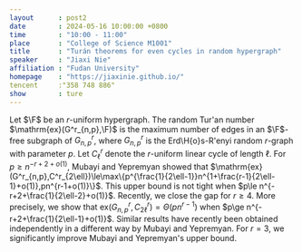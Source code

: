 ```yaml
---
layout      : post2
date        : 2024-05-16 10:00:00 +0800
time        : "10:00 - 11:00"
place       : "College of Science M1001"
title       : "Turán theorems for even cycles in random hypergraph"
speaker     : "Jiaxi Nie"
affiliation : "Fudan University"
homepage    : "https://jiaxinie.github.io/"
tencent     :"358 748 886"
show        : ture
---
```


Let $\F$ be an $r$-uniform hypergraph. The random Tur\'an number $\mathrm{ex}(G^r_{n,p},\F)$ is the maximum number of edges in an $\F$-free subgraph of $G^r_{n,p}$, where $G^r_{n,p}$ is the Erd\H{o}s-R\'enyi random $r$-graph with parameter $p$. Let $C^r_{\ell}$ denote the $r$-uniform linear cycle of length $\ell$. For $p\ge n^{-r+2+o(1)}$, Mubayi and Yepremyan showed that $\mathrm{ex}(G^r_{n,p},C^r_{2\ell})\le\max\{p^{\frac{1}{2\ell-1}}n^{1+\frac{r-1}{2\ell-1}+o(1)},pn^{r-1+o(1)}\}$. This upper bound is not tight when $p\le n^{-r+2+\frac{1}{2\ell-2}+o(1)}$. Recently, we close the gap for $r\ge 4$. More precisely, we show that $\mathrm{ex}(G^r_{n,p},C^r_{2\ell})=\Theta(pn^{r-1})$ when $p\ge n^{-r+2+\frac{1}{2\ell-1}+o(1)}$. Similar results have recently been obtained independently in a different way by Mubayi and Yepremyan. For $r=3$, we significantly improve Mubayi and Yepremyan's upper bound.
